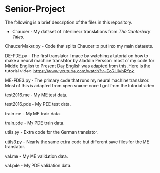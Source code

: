 # Senior-Project

The following is a brief description of the files in this repository.

* Chaucer - My dataset of interlinear translations from _The Canterbury Tales_.

ChaucerMaker.py - Code that splits Chaucer to put into my main datasets.

DE-PDE.py - The first translator I made by watching a tutorial on how to make a neural machine translator by Aladdin Persson, most of my code for Middle English to Present Day English was adapted from this. Here is the tutorial video: https://www.youtube.com/watch?v=EoGUlvhRYpk.

ME-PDE3.py - The primary code that runs my neural machine translator. Most of this is adapted from open source code I got from the tutorial video.

test2016.me - My ME test data.

test2016.pde - My PDE test data.

train.me - My ME train data.

train.pde - My PDE train data.

utils.py - Extra code for the German translator. 

utils3.py - Nearly the same extra code but different save files for the ME translator.

val.me - My ME validation data.

val.pde - My PDE validation data.
